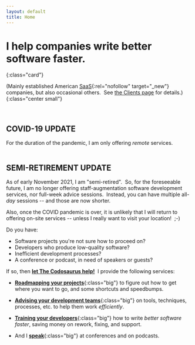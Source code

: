 ```yaml
---
layout: default
title: Home
---
```


# I help companies write better software faster.
{:class="card"}

(Mainly established American
[SaaS](https://en.wikipedia.org/wiki/Software_as_a_service){:rel="nofollow" target="_new"}
 companies,
 but also occasional others.&nbsp;
 See [the Clients page](/about/clients) for details.)
{:class="center small"}

<br/>

<div class="card">
<h2>COVID-19 UPDATE</h2>
For the duration of the pandemic,
I am only offering <i>remote</i> services.
</div>

<br/>

<div class="card">
<h2>SEMI-RETIREMENT UPDATE</h2>
<p>As of early November 2021,
I am "semi-retired".&nbsp;
So, for the foreseeable future,
I am no longer offering
staff-augmentation software development services,
nor
full-week
advice sessions.&nbsp;
Instead, you can have multiple
all-<i>day</i> sessions --
and those are now shorter.</p>

<p>Also, once the COVID pandemic is over,
it is unlikely
that I will return
to offering
on-site services --
unless I really want to visit your location!&nbsp;
;-)</p>
</div>

Do you have:

- Software projects you're not sure how to proceed on?
- Developers who produce low-quality software?
- Inefficient development processes?
- A conference or podcast, in need of speakers or guests?

<!--
- Code where you're not sure of its quality?
- A need for a few extra hands to get Get Shhhhtuff Done?
-->

If so, then
[**let The Codosaurus help!**](/contact)&nbsp;
I provide the following services:

- [**Roadmapping your projects**](/services/roadmaps){:class="big"}
  to figure out
  how to get
  where you want to go,
  and some shortcuts and speedbumps.

- [**Advising your development teams**](/services/advice){:class="big"}
  on tools, techniques, processes, etc.
  to help them work <i>efficiently</i>.

- [**Training your developers**](/services/training){:class="big"}
  how to write _better software faster_,
  saving money on
  rework, fixing, and support.

<!--
- [**Reviewing your (Ruby) code**](/services/code_review){:class="big"}
  to help make it more
  understandable,
  maintainable,
  efficient,
  idiomatic,
  etc.

- [**Writing software**](/services/development){:class="big"}
  for a fixed price after [roadmapping](/services/roadmaps),
  as staff-aug as part of [team advice](/services/advice),
  or just to help you get it done.
-->

- And I [**speak**](/speaking){:class="big"} at conferences and on podcasts.
